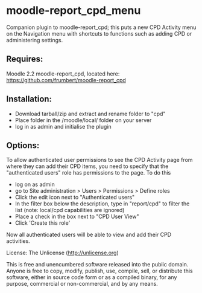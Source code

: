 moodle-report_cpd_menu
======================

Companion plugin to moodle-report_cpd; this puts a new CPD Activity menu on the Navigation menu with shortcuts to functions such as adding CPD or administering settings.

Requires:
---------

Moodle 2.2
moodle-report_cpd, located here: https://github.com/frumbert/moodle-report_cpd

Installation:
-------------

- Download tarball/zip and extract and rename folder to "cpd"
- Place folder in the /moodle/local/ folder on your server
- log in as admin and initialise the plugin

Options:
--------

To allow authenticated user permissions to see the CPD Activity page from where they can add their CPD items, you need to specify that the "authenticated users" role has permissions to the page. To do this

- log on as admin
- go to Site administration > Users > Permissions > Define roles
- Click the edit icon next to "Authenticated users"
- In the filter box below the description, type in "report/cpd" to filter the list (note: local/cpd capabilities are ignored)
- Place a check in the box next to "CPD User View"
- Click 'Create this role'

Now all authenticated users will be able to view and add their CPD activities.

License:
The Unlicense (http://unlicense.org)

This is free and unencumbered software released into the public domain.
Anyone is free to copy, modify, publish, use, compile, sell, or
distribute this software, either in source code form or as a compiled
binary, for any purpose, commercial or non-commercial, and by any
means.